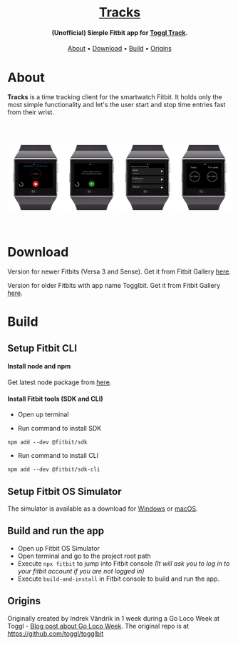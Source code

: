 <h1 align="center">
  <a href="https://toggl.com">Tracks</a>
</h1>

<h4 align="center">(Unofficial) Simple Fitbit app for <a href="https://toggl.com" target="_blank">Toggl Track</a>.</h4>


<p align="center">
  <a href="#about">About</a> •
  <a href="#download">Download</a> •
  <a href="#build">Build</a> •
  <a href="#origins">Origins</a>
</p>

# About

  **Tracks** is a time tracking client for the smartwatch Fitbit. It holds only the most simple functionality and let's the user start and stop time entries fast from their wrist.

<br/>
<br/>
<br/>
<img src="fitbit_screens_880.png" alt="Tracks">
<br/>
<br/>
<br/>

# Download

Version for newer Fitbits (Versa 3 and Sense). Get it from Fitbit Gallery <a href="https://gallery.fitbit.com/details/e9a744a6-414d-4976-9823-6ddb484ac3ae">here</a>.

Version for older Fitbits with app name Togglbit. Get it from Fitbit Gallery <a href="https://gallery.fitbit.com/details/70dfd461-bbb7-42a6-968f-1a5a72076eb8">here</a>.

# Build

## Setup Fitbit CLI

#### Install node and npm

Get latest node package from <a href="https://nodejs.org/en/download/">here</a>.

#### Install Fitbit tools (SDK and CLI)

- Open up terminal

- Run command to install SDK
```
npm add --dev @fitbit/sdk
```

- Run command to install CLI
```
npm add --dev @fitbit/sdk-cli
```

## Setup Fitbit OS Simulator

<p>The simulator is available as a download for
<a href="https://simulator-updates.fitbit.com/download/latest/win">Windows</a> or
<a href="https://simulator-updates.fitbit.com/download/latest/mac">macOS</a>.</p>


## Build and run the app

- Open up Fitbit OS Simulator
- Open terminal and go to the project root path
- Execute `npx fitbit` to jump into Fitbit console _(It will ask you to log in to your fitbit account if you are not logged in)_
- Execute `build-and-install` in Fitbit console to build and run the app.

## Origins

Originally created by Indrek Vändrik in 1 week during a Go Loco Week at Toggl - <a href="https://toggl.com/blog/the-desktop-teams-go-loco-week">Blog post about Go Loco Week</a>.
The original repo is at https://github.com/toggl/togglbit